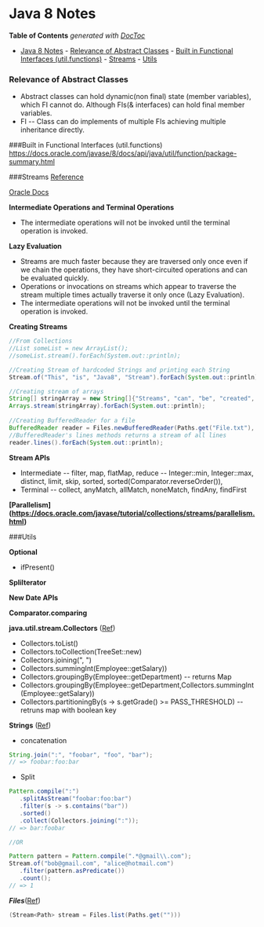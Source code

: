 # Java 8 Notes

**Table of Contents**  *generated with [DocToc](http://doctoc.herokuapp.com/)*

- [Java 8 Notes](#)
		- [Relevance of Abstract Classes](#)
		- [Built in Functional Interfaces (util.functions)](#)
		- [Streams](#)
		- [Utils](#)

### Relevance of Abstract Classes
* Abstract classes can hold dynamic(non final) state (member variables), which FI cannot do. Although FIs(& interfaces) can hold final member variables.
* FI -- Class can do implements of multiple FIs achieving multiple inheritance directly.

###Built in Functional Interfaces (util.functions)
https://docs.oracle.com/javase/8/docs/api/java/util/function/package-summary.html


###Streams 
[Reference](http://java.amitph.com/2014/01/understanding-java-8-streams-api.html#.V1ajgNJ97cs)

[Oracle Docs](https://docs.oracle.com/javase/tutorial/collections/streams/)

**Intermediate Operations and Terminal Operations**
  * The intermediate operations will not be invoked until the terminal operation is invoked.

**Lazy Evaluation**
  * Streams are much faster because they are traversed only once even if we chain the operations, they have short-circuited operations and can be evaluated quickly. 
  * Operations or invocations on streams which appear to traverse the stream multiple times actually traverse it only once (Lazy Evaluation). 
  * The intermediate operations will not be invoked until the terminal operation is invoked.

**Creating Streams**
```Java
//From Collections
//List someList = new ArrayList();
//someList.stream().forEach(System.out::println);

//Creating Stream of hardcoded Strings and printing each String
Stream.of("This", "is", "Java8", "Stream").forEach(System.out::println);

//Creating stream of arrays
String[] stringArray = new String[]{"Streams", "can", "be", "created", "from", "arrays"};
Arrays.stream(stringArray).forEach(System.out::println);
        
//Creating BufferedReader for a file
BufferedReader reader = Files.newBufferedReader(Paths.get("File.txt"), StandardCharsets.UTF_8);
//BufferedReader's lines methods returns a stream of all lines
reader.lines().forEach(System.out::println);
```
**Stream APIs**
 * Intermediate -- filter, map, flatMap, reduce -- Integer::min, Integer::max, distinct, limit, skip, sorted, sorted(Comparator.reverseOrder()), 
 * Terminal -- collect, anyMatch, allMatch, noneMatch, findAny, findFirst

**[Parallelism] (https://docs.oracle.com/javase/tutorial/collections/streams/parallelism.html)**

###Utils

**Optional**
 * ifPresent()

**SpliIterator**

**New Date APIs**

**Comparator.comparing**

**java.util.stream.Collectors** ([Ref](https://docs.oracle.com/javase/8/docs/api/java/util/stream/Collectors.html))
 * Collectors.toList()
 * Collectors.toCollection(TreeSet::new)
 * Collectors.joining(", ")
 * Collectors.summingInt(Employee::getSalary))
 * Collectors.groupingBy(Employee::getDepartment) -- returns Map
 * Collectors.groupingBy(Employee::getDepartment,Collectors.summingInt(Employee::getSalary))
 * Collectors.partitioningBy(s -> s.getGrade() >= PASS_THRESHOLD) -- retruns map with boolean key

**Strings** ([Ref](http://winterbe.com/posts/2015/03/25/java8-examples-string-number-math-files/))
 * concatenation
 ```Java
 String.join(":", "foobar", "foo", "bar");
// => foobar:foo:bar
 ```
 * Split
 ```Java
 Pattern.compile(":")
    .splitAsStream("foobar:foo:bar")
    .filter(s -> s.contains("bar"))
    .sorted()
    .collect(Collectors.joining(":"));
// => bar:foobar

//OR

Pattern pattern = Pattern.compile(".*@gmail\\.com");
Stream.of("bob@gmail.com", "alice@hotmail.com")
    .filter(pattern.asPredicate())
    .count();
// => 1
 ```
***Files***([Ref](http://winterbe.com/posts/2015/03/25/java8-examples-string-number-math-files/))
```Java
(Stream<Path> stream = Files.list(Paths.get("")))
```
